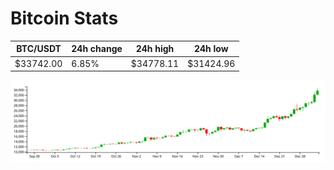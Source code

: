 # Bitcoin Stats

BTC/USDT|24h change|24h high|24h low|
|---|---|---|---|
|$33742.00|6.85%|$34778.11|$31424.96|

<img src="./chart.svg">
